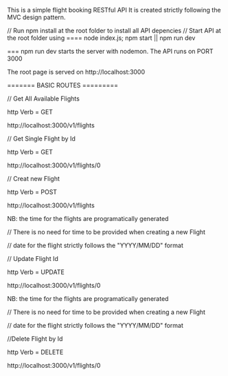 This is a simple flight booking RESTful API
It is created strictly following the MVC design pattern.

// Run npm install at the root folder to install all API depencies
// Start API at the root folder using ==== node index.js; npm start || npm run dev

=== npm run dev starts the server with nodemon.
The API runs on PORT 3000

The root page is served on http://localhost:3000

======= BASIC ROUTES =========

// Get All Available Flights

http Verb = GET

http://localhost:3000/v1/flights

// Get Single Flight by Id

http Verb = GET

http://localhost:3000/v1/flights/0

// Creat new Flight

http Verb = POST

http://localhost:3000/v1/flights

NB: the time for the flights are programatically generated

// There is no need for time to be provided when creating a new Flight

// date for the flight strictly follows the "YYYY/MM/DD" format

// Update Flight Id

http Verb = UPDATE

http://localhost:3000/v1/flights/0

NB: the time for the flights are programatically generated

// There is no need for time to be provided when creating a new Flight

// date for the flight strictly follows the "YYYY/MM/DD" format

//Delete Flight by Id

http Verb = DELETE

http://localhost:3000/v1/flights/0
